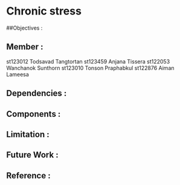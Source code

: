 # Chronic stress

##Objectives :

## Member :
st123012	Todsavad Tangtortan
st123459	Anjana Tissera
st122053	Wanchanok Sunthorn
st123010	Tonson Praphabkul
st122876	Aiman Lameesa

## Dependencies :

## Components :


## Limitation :


## Future Work :


## Reference :
